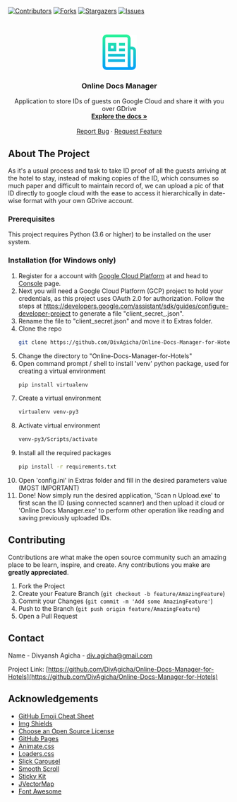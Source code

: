 <!--
*** Thanks for checking out this project. If you have a suggestion
*** that would make this better, please fork the repo and create a pull request
*** or simply open an issue with the tag "enhancement".
-->



<!-- PROJECT SHIELDS -->
<!--
*** I'm using markdown "reference style" links for readability.
*** Reference links are enclosed in brackets [ ] instead of parentheses ( ).
*** See the bottom of this document for the declaration of the reference variables
*** for contributors-url, forks-url, etc. This is an optional, concise syntax you may use.
*** https://www.markdownguide.org/basic-syntax/#reference-style-links
-->
[![Contributors][contributors-shield]][contributors-url]
[![Forks][forks-shield]][forks-url]
[![Stargazers][stars-shield]][stars-url]
[![Issues][issues-shield]][issues-url]



<!-- PROJECT LOGO -->
<br />
<p align="center">
	<a href="https://github.com/DivAgicha/Online-Docs-Manager-for-Hotels">
		<img src="images/logo.png" alt="Logo" width="80" height="80">
	</a>
	<h3 align="center">Online Docs Manager</h3>
	<p align="center">
		Application to store IDs of guests on Google Cloud and share it with you over GDrive
		<br />
		<a href="https://github.com/DivAgicha/Online-Docs-Manager-for-Hotels"><strong>Explore the docs »</strong></a>
		<br />
		<br />
		<a href="mailto:div.agicha@gmail.com">Report Bug</a>
		·
		<a href="mailto:div.agicha@gmail.com">Request Feature</a>
</p>



<!-- ABOUT -->
## About The Project

As it's a usual process and task to take ID proof of all the guests arriving at the hotel to stay, instead of making copies of the ID, which consumes so much paper and difficult to maintain record of, we can upload a pic of that ID directly to google cloud with the ease to access it hierarchically in date-wise format with your own GDrive account.



<!-- PREREQUISITES -->
### Prerequisites

This project requires Python (3.6 or higher) to be installed on the user system.



<!-- INSTALLATION -->
### Installation (for Windows only)

1. Register for a account with [Google Cloud Platform](https://cloud.google.com/) at and head to [Console](https://console.cloud.google.com/) page.
2. Next you will need a Google Cloud Platform (GCP) project to hold your credentials, as this project uses OAuth 2.0 for authorization. Follow the steps at https://developers.google.com/assistant/sdk/guides/configure-developer-project to generate a file "client_secret_<client-id>.json".
3. Rename the file to "client_secret.json" and move it to Extras folder.
4. Clone the repo
	```sh
	git clone https://github.com/DivAgicha/Online-Docs-Manager-for-Hotels.git
	```
5. Change the directory to "Online-Docs-Manager-for-Hotels"
6. Open command prompt / shell to install 'venv' python package, used for creating a virtual environment
	```sh
	pip install virtualenv
	```
7. Create a virtual environment
	```sh
	virtualenv venv-py3
	```
8. Activate virtual environment
	```sh
	venv-py3/Scripts/activate
	```
9. Install all the required packages
	```sh
	pip install -r requirements.txt
	```
10. Open 'config.ini' in Extras folder and fill in the desired parameters value (MOST IMPORTANT)
11. Done! Now simply run the desired application, 'Scan n Upload.exe' to first scan the ID (using connected scanner) and then upload it cloud or 'Online Docs Manager.exe' to perform other operation like reading and saving previously uploaded IDs.



<!-- CONTRIBUTING -->
## Contributing

Contributions are what make the open source community such an amazing place to be learn, inspire, and create. Any contributions you make are **greatly appreciated**.

1. Fork the Project
2. Create your Feature Branch (`git checkout -b feature/AmazingFeature`)
3. Commit your Changes (`git commit -m 'Add some AmazingFeature'`)
4. Push to the Branch (`git push origin feature/AmazingFeature`)
5. Open a Pull Request



<!-- CONTACT -->
## Contact

Name - Divyansh Agicha - div.agicha@gmail.com

Project Link: [https://github.com/DivAgicha/Online-Docs-Manager-for-Hotels](https://github.com/DivAgicha/Online-Docs-Manager-for-Hotels)



<!-- ACKNOWLEDGEMENTS -->
## Acknowledgements
* [GitHub Emoji Cheat Sheet](https://www.webpagefx.com/tools/emoji-cheat-sheet)
* [Img Shields](https://shields.io)
* [Choose an Open Source License](https://choosealicense.com)
* [GitHub Pages](https://pages.github.com)
* [Animate.css](https://daneden.github.io/animate.css)
* [Loaders.css](https://connoratherton.com/loaders)
* [Slick Carousel](https://kenwheeler.github.io/slick)
* [Smooth Scroll](https://github.com/cferdinandi/smooth-scroll)
* [Sticky Kit](http://leafo.net/sticky-kit)
* [JVectorMap](http://jvectormap.com)
* [Font Awesome](https://fontawesome.com)





<!-- MARKDOWN LINKS & IMAGES -->
<!-- https://www.markdownguide.org/basic-syntax/#reference-style-links -->
[contributors-shield]: https://img.shields.io/github/contributors/DivAgicha/Online-Docs-Manager-for-Hotels.svg?style=for-the-badge
[contributors-url]: https://github.com/DivAgicha/Online-Docs-Manager-for-Hotels/graphs/contributors
[forks-shield]: https://img.shields.io/github/forks/DivAgicha/Online-Docs-Manager-for-Hotels.svg?style=for-the-badge
[forks-url]: https://github.com/DivAgicha/Online-Docs-Manager-for-Hotels/network/members
[stars-shield]: https://img.shields.io/github/stars/DivAgicha/Online-Docs-Manager-for-Hotels.svg?style=for-the-badge
[stars-url]: https://github.com/DivAgicha/Online-Docs-Manager-for-Hotels/stargazers
[issues-shield]: https://img.shields.io/github/issues/DivAgicha/Online-Docs-Manager-for-Hotels.svg?style=for-the-badge
[issues-url]: https://github.com/DivAgicha/Online-Docs-Manager-for-Hotels/issues
